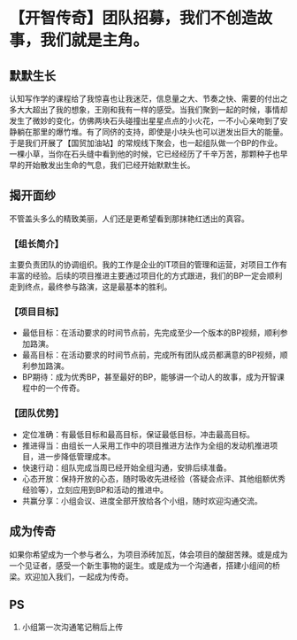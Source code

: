 # 【开智传奇】团队招募，我们不创造故事，我们就是主角。

## 默默生长
认知写作学的课程给了我惊喜也让我迷茫，信息量之大、节奏之快、需要的付出之多大大超出了我的想象，王刚和我有一样的感受。当我们聚到一起的时候，事情却发生了微妙的变化，仿佛两块石头碰撞出星星点点的小火花，一不小心亲吻到了安静躺在那里的爆竹堆。有了同侪的支持，即使是小块头也可以迸发出巨大的能量。于是我们开展了【国贸加油站】的常规线下聚会，也一起组队做一个BP的作业。
一棵小草，当你在石头缝中看到他的时候，它已经经历了千辛万苦，那颗种子也早早的开始散发出生命的气息，我们已经开始默默生长。

## 揭开面纱
不管盖头多么的精致美丽，人们还是更希望看到那抹艳红透出的真容。

### 【组长简介】
主要负责团队的协调组织。我的工作是企业的IT项目的管理和运营，对项目工作有丰富的经验。后续的项目推进主要通过项目化的方式跟进，我们的BP一定会顺利走到终点，最终参与路演，这是最基本的胜利。

### 【项目目标】
- 最低目标：在活动要求的时间节点前，先完成至少一个版本的BP视频，顺利参加路演。
- 最高目标：在活动要求的时间节点前，完成所有团队成员都满意的BP视频，顺利参加路演。
- BP期待：成为优秀BP，甚至最好的BP，能够讲一个动人的故事，成为开智课程中的一个传奇。

### 【团队优势】
- 定位准确：有最低目标和最高目标，保证最低目标，冲击最高目标。
- 推进得当：由组长一人采用工作中的项目推进方法作为全组的发动机推进项目，进一步降低管理成本。
- 快速行动：组队完成当周已经开始全组沟通，安排后续准备。
- 心态开放：保持开放的心态，随时吸收先进经验（答疑会点评、其他组额优秀经验等），立刻应用到BP和活动的推进中。
- 共赢分享：小组会议、进度全部开放给各个小组，随时欢迎沟通交流。

## 成为传奇
如果你希望成为一个参与者么，为项目添砖加瓦，体会项目的酸甜苦辣。或是成为一个见证者，感受一个新生事物的诞生。或是成为一个沟通者，搭建小组间的桥梁。欢迎加入我们，一起成为传奇。


## PS
1. 小组第一次沟通笔记稍后上传